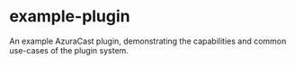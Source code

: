 # example-plugin
An example AzuraCast plugin, demonstrating the capabilities and common use-cases of the plugin system.
